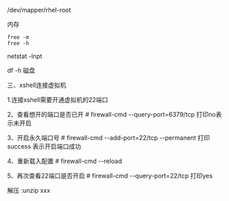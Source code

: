 /dev/mapper/rhel-root

内存

```
free -m 
free -h
```

netstat -lnpt



df -h 磁盘



三、xshell连接虚拟机

1.连接xshell需要开通虚拟机的22端口

2、查看想开的端口是否已开 # firewall-cmd --query-port=6379/tcp    打印no表示未开启

3、开启永久端口号 # firewall-cmd --add-port=22/tcp --permanent   打印success 表示开启端口成功 

4、重新载入配置 # firewall-cmd --reload

5、再次查看22端口是否开启 # firewall-cmd --query-port=22/tcp    打印yes



解压 :unzip  xxx 

